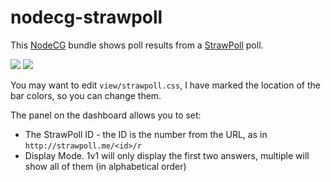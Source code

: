 nodecg-strawpoll
=================

This <a href="https://github.com/nodecg/nodecg">NodeCG</a> bundle shows poll results from a <a href="http://strawpoll.me">StrawPoll</a> poll.

<img src="readme/1v1.gif?raw=true"/>
<img src="readme/multi.gif?raw=true"/>

You may want to edit `view/strawpoll.css`, I have marked the location of the bar colors, so you can change them.

The panel on the dashboard allows you to set:  
* The StrawPoll ID - the ID is the number from the URL, as in `http://strawpoll.me/<id>/r`  
* Display Mode. 1v1 will only display the first two answers, multiple will show all of them (in alphabetical order)
